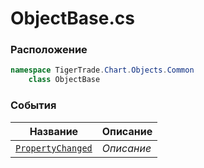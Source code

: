 
# ObjectBase.cs
### Расположение
```csharp
namespace TigerTrade.Chart.Objects.Common  
    class ObjectBase
```

### События
| Название | Описание |
| --- | --- |
| [`PropertyChanged`](./События/PropertyChanged.md) | *Описание* |
